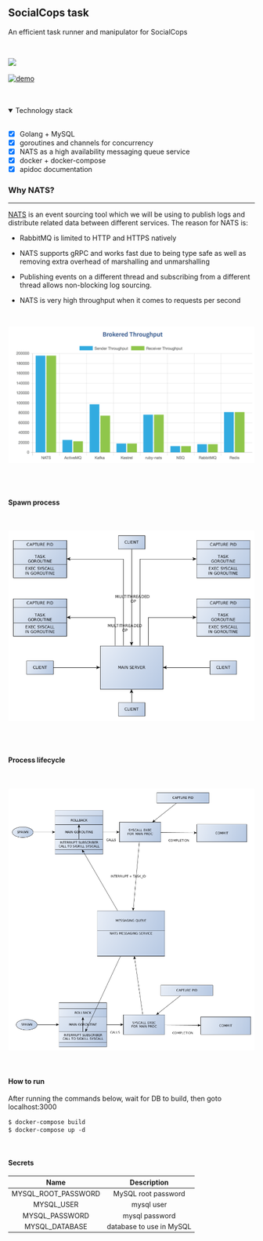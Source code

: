 ## SocialCops task
An efficient task runner and manipulator for SocialCops

<br/>

[![](https://img.shields.io/badge/docs%20-view%20API%20documentation-orange.svg?style=for-the-badge&logo=appveyor)](https://angadsharma1016.github.io/socialcops-task-task/)


[![demo](https://img.shields.io/badge/view%20demo-youtube-orange.svg?style=for-the-badge&logo=appveyor)](https://www.youtube.com/watch?v=Ldza4HUNZqg&feature=youtu.be)

<br/>
<br/>

<details open>

<summary>Technology stack</summary>

<br/>

- [X] Golang + MySQL
- [X] goroutines and channels for concurrency
- [X] NATS as a high availability messaging queue service
- [X] docker + docker-compose
- [X] apidoc documentation

### Why NATS?
---
[NATS](https://github.com/nats-io/go-nats.git) is an event sourcing tool which we will be using to publish logs and distribute related data between different services. The reason for NATS is:

* RabbitMQ is limited to HTTP and HTTPS natively

* NATS supports gRPC and works fast due to being type safe as well as removing extra overhead of marshalling and unmarshalling

* Publishing events on a different thread and subscribing from a different thread allows non-blocking log sourcing.

* NATS is very high throughput when it comes to requests per second

<br />

![NATS](./views/img/nats.png)

<br />
</details>

<br/>

#### Spawn process

<br/>

![spawn process](./views/img/spawn.png)

<br/>
<br/>

#### Process lifecycle

<br/>

![process lifecycle](./views/img/lifecycle.png)


<br/>

#### How to run
After running the commands below, wait for DB to build, then goto localhost:3000

```
$ docker-compose build
$ docker-compose up -d
```

<br/>

#### Secrets

| Name | Description |
|:----:|:-----------:|
| MYSQL_ROOT_PASSWORD | MySQL root password
| MYSQL_USER | mysql user |
| MYSQL_PASSWORD | mysql password |
| MYSQL_DATABASE | database to use in MySQL |

